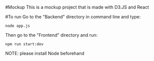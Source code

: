 #Mockup
This is a mockup project that is made with D3.JS and React

#To run
Go to the "Backend" directory in command line and type:

`node app.js`

Then go to the "Frontend" directory and run:

`npm run start:dev`

NOTE: please install Node beforehand